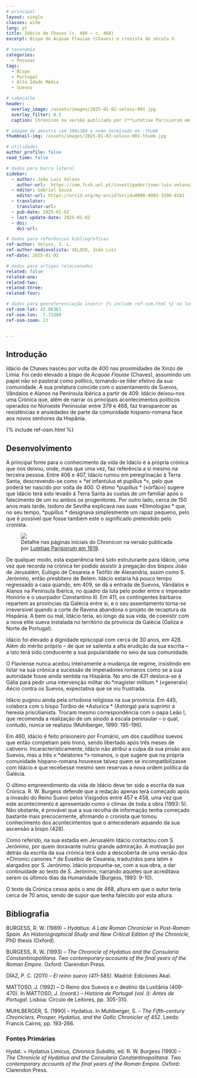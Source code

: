 ```yaml
---
# principal
layout: single
classes: wide
lang: pt
title: Idácio de Chaves (c. 400 – c. 468) 
excerpt: Bispo de Acquae Flauiae (Chaves) e cronista do século V. 

# taxonomia
categories:
  - Pessoas
tags:
  - Bispo
  - Portugal
  - Alta Idade Média
  - Suevos

# cabeçalho
header:
  overlay_image: /assets/images/2025-01-02-veloso-001.jpg
  overlay_filter: 0.5 
  caption: Chronicon na versão publicada por [**Lutetiae Parisiorum em 1619**](https://archive.org/details/IdatiiEpiscopiChroniconEtFastiConsu/){:target="_blank"}

# imagem de amostra com 300x300 e nome terminado em -thumb
thumbnail-img: /assets/images/2025-01-02-veloso-001-thumb.jpg

# utilidades
author_profile: false
read_time: false

# dados para barra lateral
sidebar:
  - author: João Luís Veloso 
    author-url:  https://iem.fcsh.unl.pt/investigador/joao-luis-veloso/
  - editor: Gabriel Souza
    editor-url: https://orcid.org/my-orcid?orcid=0000-0003-3390-8181
  - translator: 
    translator-url:
  - pub-date: 2025-01-02
  - last-update-date: 2025-01-02
  - doi: 
    doi-url:

# dados para referências bibliogŕaficas
ref-author: Veloso, J. L.
ref-author-medievalista: VELOSO, João Luís
ref-date: 2025-01-02

# dados para artigos relacionados
related: false
related-one: 
related-two: 
related-three:  
related-four:  

# dados para georeferenciação inserir {% include ref-osm.html %} no local onde é para surgir mapa
ref-osm-lat: 42.06361
ref-osm-lon: -7.72389
ref-osm-zoom: 13


---
```

## Introdução
Idácio de Chaves nasceu por volta de 400 nas proximidades de Xinzo de Límia. Foi cedo elevado a bispo de *Acquae Flauiae* (Chaves), assumindo um papel não só pastoral como político, tornando-se líder efetivo da sua comunidade. A sua prelatura coincide com o assentamento de Suevos, Vândalos e Alanos na Península Ibérica a partir de 409. Idácio deixou-nos uma Crónica que, além de narrar os principais acontecimentos políticos operados no Noroeste Peninsular entre 379 e 468, faz transparecer as resistências e ansiedades de parte da comunidade hispano-romana face aos novos senhores da Hispânia.

{% include ref-osm.html %}


## Desenvolvimento
A principal fonte para o conhecimento da vida de Idácio é a própria crónica que nos deixou, onde, mais que uma vez, faz referência a si mesmo na terceira pessoa. Entre 406 e 407, Idácio rumou em peregrinação à Terra Santa, descrevendo-se como « *et infantulus et pupillus *», pelo que poderá ter nascido por volta de 400. O étimo *pupillus * («órfão») sugere que Idácio terá sido levado à Terra Santa às custas de um familiar após o falecimento de um ou ambos os progenitores. Por outro lado, cerca de 150 anos mais tarde, Isidoro de Sevilha explicava nas suas *Etimologias * que, no seu tempo, *pupillus * designava simplesmente um rapaz pequeno, pelo que é possível que fosse também este o significado pretendido pelo cronista.

<figure class="align-center">
    <a href="{{ site.baseurl }}/assets/images/2025-01-02-veloso-001.jpg"><img class="metade" src="{{ site.baseurl }}/assets/images/2025-01-02-veloso-001.jpg"></a>
    <figcaption class="figure-text-center">Detalhe nas páginas iniciais do Chronicon na versão publicada por <a href="https://archive.org/details/IdatiiEpiscopiChroniconEtFastiConsu/" target="_blank">Lutetiae Parisiorum em 1619</a>.</figcaption>        

</figure>


De qualquer modo, esta experiência terá sido estruturante para Idácio, uma vez que recorda na crónica ter podido assistir à pregação dos bispos João de Jerusalém, Eulógio de Cesareia e Teófilo de Alexandria, assim como S. Jerónimo, então presbítero de Belém.
Idácio estaria há pouco tempo regressado a casa quando, em 409, se dá a entrada de Suevos, Vândalos e Alanos na Península Ibérica, no quadro da luta pelo poder entre o imperador Honório e o usurpador Constantino III. Em 411, os contingentes bárbaros repartem as províncias da Galécia entre si, e o seu assentamento torna-se irreversível quando a corte de Ravena abandona o projeto de recaptura da Hispânia. A bem ou mal, Idácio teria, ao longo da sua vida, de coexistir com a nova elite sueva instalada no território da província da Galécia (Galiza e Norte de Portugal).

Idácio foi elevado à dignidade episcopal com cerca de 30 anos, em 428. Além do mérito próprio – de que se salienta a alta erudição da sua escrita – a isto terá sido conducente a sua popularidade no seio da sua comunidade.

O Flaviense nunca aceitou inteiramente a mudança de regime, insistindo em listar na sua crónica a sucessão de imperadores romanos como se a sua autoridade fosse ainda sentida na Hispânia. No ano de 431 desloca-se à Gália para pedir uma intervenção militar do *magister militum * («general») Aécio contra os Suevos, expectativa que se viu frustrada.

Idácio pugnou ainda pela ortodoxia religiosa na sua província. Em 445, colabora com o bispo Toríbio de *Asturica * (Astorga) para suprimir a heresia priscilianista. Trocam mesmo correspondência com o papa Leão I, que recomenda a realização de um sínodo à escala peninsular – o qual, contudo, nunca se realizou (Muhlberger, 1990: 195-196).

Em 460, Idácio é feito prisioneiro por Frumário, um dos caudilhos suevos que então competiam pelo trono, sendo libertado após três meses de cativeiro. Incaracteristicamente, Idácio não atribui a culpa da sua prisão aos Suevos, mas a três « *delatores *» romanos, o que sugere que na própria comunidade hispano-romana houvesse talvez quem se incompatibilizasse com Idácio e que recebesse mesmo sem reservas a nova ordem política da Galécia.

O último empreendimento da vida de Idácio deve ter sido a escrita da sua Crónica. R. W. Burgess defende que a redação apenas terá começado após a invasão do Reino Suevo pelos Visigodos entre 457 e 458, uma vez que este acontecimento é apresentado como o clímax de toda a obra (1993: 5). Não obstante, é provável que a sua recolha de informação tenha começado bastante mais precocemente, afirmando o cronista que tomou conhecimento dos acontecimentos que o antecederam aquando da sua ascensão a bispo (428).

Como referido, na sua estadia em Jerusalém Idácio contactou com S. Jerónimo, por quem doravante nutriu grande admiração. A motivação por detrás da escrita da sua crónica terá sido a descoberta de uma versão dos *Chronici canones * de Eusébio de Cesareia, traduzidos para latim e alargados por S. Jerónimo. Idácio propunha-se, com a sua obra, a dar continuidade ao texto de S. Jerónimo, narrando aqueles que acreditava serem os últimos dias da Humanidade (Burgess, 1993: 9-10).

O texto da Crónica cessa após o ano de 468, altura em que o autor teria cerca de 70 anos, sendo de supor que tenha falecido por esta altura.

## Bibliografia
BURGESS, R. W. (1989) – *Hydatius: A Late Roman Chronicler in Post-Roman Spain. An Historiographical Study and New Critical Edition of the Chronicle*, PhD thesis (Oxford).

BURGESS, R. W. (1993) – *The Chronicle of Hydatius and the Consularia Constantinopolitana. Two contemporary accounts of the final years of the Roman Empire*. Oxford: Clarendon Press.

DÍAZ, P. C. (2011) – *El reino suevo (411-585)*. Madrid: Ediciones Akal.

MATTOSO, J. (1992) – O Reino dos Suevos e o destino da Lusitânia (409-470). In MATTOSO, J. (coord.) – *História de Portugal (vol. I): Antes de Portugal*. Lisboa: Círculo de Leitores, pp. 305-310.

MUHLBERGER, S. (1990) – Hydatius. In Muhlberger, S. – *The Fifth-century Chroniclers. Prosper, Hydatius, and the Gallic Chronicler of 452*. Leeds: Francis Cairns, pp. 193-266.

### Fontes Primárias
Hydat. = Hydatius Limicus, *Chronica Subdita*, ed. R. W. Burgess (1993) – *The Chronicle of Hydatius and the Consularia Constantinopolitana. Two contemporary accounts of the final years of the Roman Empire*. Oxford: Clarendon Press.
